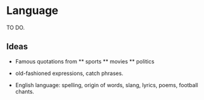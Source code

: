 Language
========

TO DO.

Ideas
-----
* Famous quotations from
** sports
** movies
** politics
* old-fashioned expressions, catch phrases.

* English language: spelling, origin of words, slang, lyrics, poems, football chants.